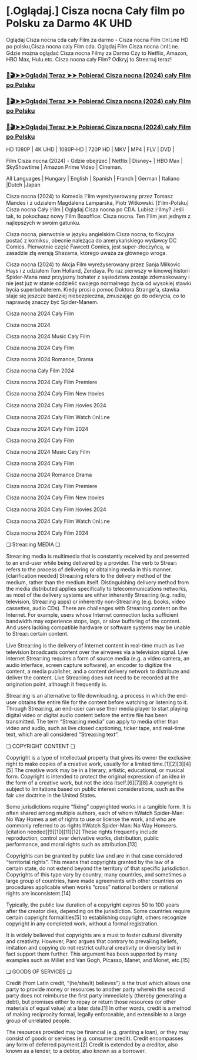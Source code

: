 # [.Oglądaj.] Cisza nocna Cały film po Polsku za Darmo 4K UHD
Oglądaj Cisza nocna cda cały Film za darmo - Cisza nocna Film 𝙾nl𝚒ne HD po polsku,Cisza nocna caly Film cda. Oglądaj Film Cisza nocna 𝙾nl𝚒ne. Gdzie można oglądać Cisza nocna Filmy za Darmo Czy to Netflix, Amazon, HBO Max, Hulu.etc. Cisza nocna cały Film? Odkryj to Strea𝚖uj teraz!

### [📀🎬➤➤Oglądaj Teraz ➤➤ Pobierać Cisza nocna (2024) cały Film po Polsku](https://love-4k.com/pl/movie/1281425/night-silence-gitcodepl)

### [📀🎬➤➤Oglądaj Teraz ➤➤ Pobierać Cisza nocna (2024) cały Film po Polsku](https://love-4k.com/pl/movie/1281425/night-silence-gitcodepl)

### [📀🎬➤➤Oglądaj Teraz ➤➤ Pobierać Cisza nocna (2024) cały Film po Polsku](https://love-4k.com/pl/movie/1281425/night-silence-gitcodepl)

HD 1080P | 4K UHD | 1080P-HD | 720P HD | MKV | MP4 | FLV | DVD |

Film Cisza nocna (2024) - Gdzie obejrzeć | Netflix | Disney+ | HBO Max | SkyShowtime | Amazon Prime Video | Cineman.

All Languages | Hungary | English | Spanish | Franch | German | Italiano |Dutch |Japan

Cisza nocna (2024) to Komedia 𝙵ilm wyreżyserowany przez Tomasz Mandes i z udziałem Magdalena Lamparska, Piotr Witkowski. [𝙵ilm-Polsku] Cisza nocna Cały 𝙵ilm | Oglądaj Cisza nocna  po CDA. Lubisz 𝙵ilmy? Jeśli tak, to pokochasz nowy 𝙵ilm Boxoffice: Cisza nocna. Ten 𝙵ilm jest jednym z najlepszych w swoim gatunku.

Cisza nocna, pierwotnie w języku angielskim Cisza nocna, to fikcyjna postać z komiksu, obecnie należąca do amerykańskiego wydawcy DC Comics. Pierwotnie część Fawcett Comics, jest super-złoczyńcą, w zasadzie złą wersją Shazama, którego uważa za głównego wroga.

Cisza nocna (2024) to Akcja Film wyreżyserowany przez Sanja Milkovic Hays i z udziałem Tom Holland, Zendaya. Po raz pierwszy w kinowej historii Spider-Mana nasz przyjazny bohater z sąsiedztwa zostaje zdemaskowany i nie jest już w stanie oddzielić swojego normalnego życia od wysokiej stawki bycia superbohaterem. Kiedy prosi o pomoc Doktora Strange'a, stawka staje się jeszcze bardziej niebezpieczna, zmuszając go do odkrycia, co to naprawdę znaczy być Spider-Manem.

Cisza nocna 2024 Cały Film

Cisza nocna 2024

Cisza nocna 2024 Music Cały Film

Cisza nocna 2024 Cały Film

Cisza nocna 2024 Romance, Drama

Cisza nocna Cały Film 2024

Cisza nocna 2024 Cały Film Premiere

Cisza nocna 2024 Cały Film New 𝙼ovies

Cisza nocna 2024 Cały Film 𝙼ovies 2024

Cisza nocna 2024 Cały Film Watch 𝙾nl𝚒ne

Cisza nocna 2024 Cały Film 2024

Cisza nocna 2024 Cały Film

Cisza nocna 2024 Music Cały Film

Cisza nocna 2024 Cały Film

Cisza nocna 2024 Romance Drama

Cisza nocna 2024 Cały Film Premiere

Cisza nocna 2024 Cały Film New 𝙼ovies

Cisza nocna 2024 Cały Film 𝙼ovies 2024

Cisza nocna 2024 Cały Film Watch 𝙾nl𝚒ne

Cisza nocna 2024 Cały Film 2024

❏ Strea𝚖ing MEDIA ❏

Strea𝚖ing media is multimedia that is constantly received by and presented to an end-user while being delivered by a provider. The verb to Strea𝚖 refers to the process of delivering or obtaining media in this manner.[clarification needed] Strea𝚖ing refers to the delivery method of the medium, rather than the medium itself. Distinguishing delivery method from the media distributed applies specifically to telecommunications networks, as most of the delivery systems are either inherently Strea𝚖ing (e.g. radio, television, Strea𝚖ing apps) or inherently non-Strea𝚖ing (e.g. books, video cassettes, audio CDs). There are challenges with Strea𝚖ing content on the Internet. For example, users whose Internet connection lacks sufficient bandwidth may experience stops, lags, or slow buffering of the content. And users lacking compatible hardware or software systems may be unable to Strea𝚖 certain content.

Live Strea𝚖ing is the delivery of Internet content in real-time much as live television broadcasts content over the airwaves via a television signal. Live internet Strea𝚖ing requires a form of source media (e.g. a video camera, an audio interface, screen capture software), an encoder to digitize the content, a media publisher, and a content delivery network to distribute and deliver the content. Live Strea𝚖ing does not need to be recorded at the origination point, although it frequently is.

Strea𝚖ing is an alternative to file downloading, a process in which the end-user obtains the entire file for the content before watching or listening to it. Through Strea𝚖ing, an end-user can use their media player to start playing digital video or digital audio content before the entire file has been transmitted. The term “Strea𝚖ing media” can apply to media other than video and audio, such as live closed captioning, ticker tape, and real-time text, which are all considered “Strea𝚖ing text”.

❏ COPYRIGHT CONTENT ❏

Copyright is a type of intellectual property that gives its owner the exclusive right to make copies of a creative work, usually for a limited time.[1][2][3][4][5] The creative work may be in a literary, artistic, educational, or musical form. Copyright is intended to protect the original expression of an idea in the form of a creative work, but not the idea itself.[6][7][8] A copyright is subject to limitations based on public interest considerations, such as the fair use doctrine in the United States.

Some jurisdictions require “fixing” copyrighted works in a tangible form. It is often shared among multiple authors, each of whom hWatch Spider-Man: No Way Homes a set of rights to use or license the work, and who are commonly referred to as rights hWatch Spider-Man: No Way Homeers.[citation needed][9][10][11][12] These rights frequently include reproduction, control over derivative works, distribution, public performance, and moral rights such as attribution.[13]

Copyrights can be granted by public law and are in that case considered “territorial rights”. This means that copyrights granted by the law of a certain state, do not extend beyond the territory of that specific jurisdiction. Copyrights of this type vary by country; many countries, and sometimes a large group of countries, have made agreements with other countries on procedures applicable when works “cross” national borders or national rights are inconsistent.[14]

Typically, the public law duration of a copyright expires 50 to 100 years after the creator dies, depending on the jurisdiction. Some countries require certain copyright formalities[5] to establishing copyright, others recognize copyright in any completed work, without a formal registration.

It is widely believed that copyrights are a must to foster cultural diversity and creativity. However, Parc argues that contrary to prevailing beliefs, imitation and copying do not restrict cultural creativity or diversity but in fact support them further. This argument has been supported by many examples such as Millet and Van Gogh, Picasso, Manet, and Monet, etc.[15]

❏ GOODS OF SERVICES ❏

Credit (from Latin credit, “(he/she/it) believes”) is the trust which allows one party to provide money or resources to another party wherein the second party does not reimburse the first party immediately (thereby generating a debt), but promises either to repay or return those resources (or other materials of equal value) at a later date.[1] In other words, credit is a method of making reciprocity formal, legally enforceable, and extensible to a large group of unrelated people.

The resources provided may be financial (e.g. granting a loan), or they may consist of goods or services (e.g. consumer credit). Credit encompasses any form of deferred payment.[2] Credit is extended by a creditor, also known as a lender, to a debtor, also known as a borrower.
